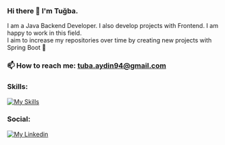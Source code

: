 ### Hi there 👋 I'm Tuğba.  
I am a Java Backend Developer. I also develop projects with Frontend. I am happy to work in this field.   
I aim to increase my repositories over time by creating new projects with Spring Boot 🔭  

### 📫 How to reach me: tuba.aydin94@gmail.com
### Skills:

[![My Skills](https://skillicons.dev/icons?i=java,spring,html,css,js,react,mysql,postgresql,postman)](https://skillicons.dev)

### Social:
[![My Linkedin](https://img.shields.io/badge/LinkedIn-0077B5?style=for-the-badge&logo=linkedin&logoColor=white)](https://www.linkedin.com/in/tugbaisleyen/)
<!--
**tugbaislyn/tugbaislyn** is a ✨ _special_ ✨ repository because its `README.md` (this file) appears on your GitHub profile.

Here are some ideas to get you started:

- 🔭 I’m currently working on ...
- 🌱 I’m currently learning ...
- 👯 I’m looking to collaborate on ...
- 🤔 I’m looking for help with ...
- 💬 Ask me about ...
- 📫 How to reach me: ...
- 😄 Pronouns: ...
- ⚡ Fun fact: ...
-->
